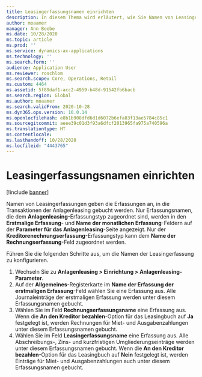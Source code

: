 ```yaml
---
title: Leasingerfassungsnamen einrichten
description: In diesem Thema wird erläutert, wie Sie Namen von Leasingerfassungen definieren. Namen von Leasingerfassungen geben die Erfassungen an, in die Einträge gebucht werden, die aus dem Anlagenleasing stammen.
author: moaamer
manager: Ann Beebe
ms.date: 10/28/2020
ms.topic: article
ms.prod: ''
ms.service: dynamics-ax-applications
ms.technology: ''
ms.search.form: ''
audience: Application User
ms.reviewer: roschlom
ms.search.scope: Core, Operations, Retail
ms.custom: 4464
ms.assetid: 5f89daf1-acc2-4959-b48d-91542fb6bacb
ms.search.region: Global
ms.author: moaamer
ms.search.validFrom: 2020-10-28
ms.dyn365.ops.version: 10.0.14
ms.openlocfilehash: e8b1b908dfd6d1d6072b6efa83f13ae5784c85c1
ms.sourcegitcommit: aeee39c01d3f93a6dfcf2013965fa975a740596a
ms.translationtype: HT
ms.contentlocale: 
ms.lasthandoff: 10/28/2020
ms.locfileid: "4443765"
---
```

# <a name="set-up-lease-journal-names"></a>Leasingerfassungsnamen einrichten

[!include [banner](../includes/banner.md)]

Namen von Leasingerfassungen geben die Erfassungen an, in die Transaktionen der Anlagenleasing gebucht werden. Nur Erfassungsnamen, die dem **Anlagenleasing**-Erfassungstyp zugeordnet sind, werden in den **Erstmalige Erfassung**- und **Name der monatlichen Erfassung**-Feldern auf der **Parameter für das Anlagenleasing**-Seite angezeigt. Nur der **Kreditorenechnungserfassung**-Erfassungstyp kann dem **Name der Rechnungserfassung**-Feld zugeordnet werden.

Führen Sie die folgenden Schritte aus, um die Namen der Leasingerfassung zu konfigurieren.

1. Wechseln Sie zu **Anlagenleasing \> Einrichtung \> Anlagenleasing-Parameter**.
2. Auf der **Allgemeines**-Registerkarte im **Name der Erfassung der erstmaligen Erfassung**-Feld wählen Sie eine Erfassung aus. Alle Journaleinträge der erstmaligen Erfassung werden unter diesem Erfassungsnamen gebucht.
3. Wählen Sie im Feld **Rechnungserfassungsname** eine Erfassung aus. Wenn die **An den Kreditor bezahlen**-Option für das Leasingbuch auf **Ja** festgelegt ist, werden Rechnungen für Miet- und Ausgabenzahlungen unter diesem Erfassungsnamen gebucht.
4. Wählen Sie im Feld **Leasingerfassungsname** eine Erfassung aus. Alle Abschreibungs-, Zins- und kurzfristigen Umgliederungseinträge werden unter diesem Erfassungsnamen gebucht. Wenn die **An den Kreditor bezahlen**-Option für das Leasingbuch auf **Nein** festgelegt ist, werden Einträge für Miet- und Ausgabenzahlungen auch unter diesem Erfassungsnamen gebucht.
